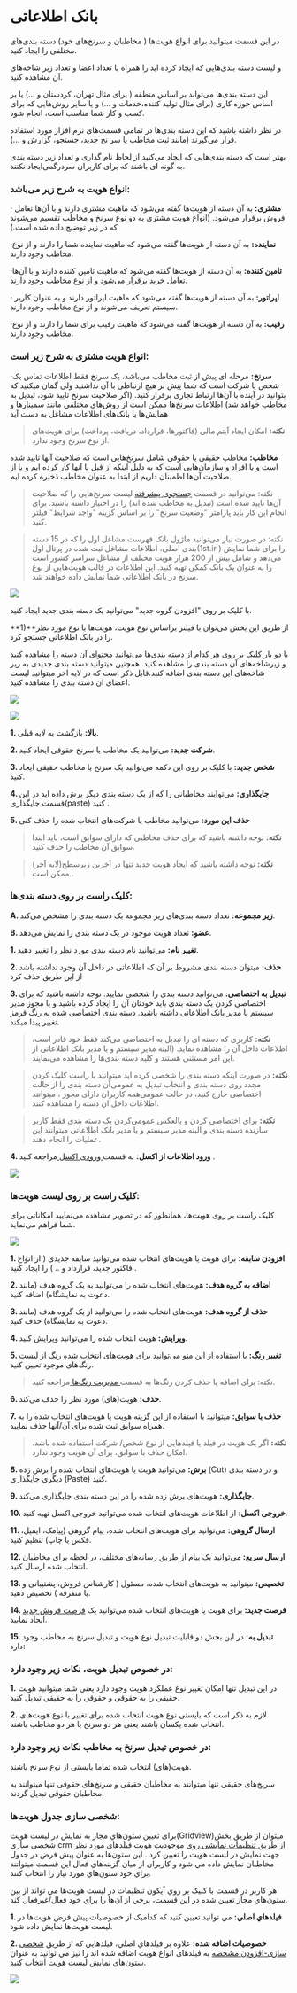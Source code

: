 # بانک اطلاعاتی

 در این قسمت میتوانید برای انواع هویت‌ها ( مخاطبان و سرنخ‌های خود) دسته بندی‌های مختلفی را ایجاد کنید.

و لیست دسته بندی‌هایی که ایجاد کرده اید را همراه با تعداد اعضا و تعداد زیر شاخه‌های آن مشاهده کنید.

این دسته بندی‌ها می‌تواند بر اساس منطقه ( برای مثال تهران، کردستان و ...) یا بر اساس حوزه کاری (برای مثال تولید کننده،خدمات و ...) و یا سایر روش‌هایی که برای کسب و کار شما مناسب است، انجام شود.

در نظر داشته باشید که این دسته بندی‌ها در تمامی ‌قسمت‌های نرم افزار مورد استفاده قرار می‌گیرند (مانند ثبت مخاطب یا سر نخ جدید، جستجو، گزارش و ...).

بهتر است که دسته بندی‌هایی که ایجاد می‌کنید از لحاظ نام گذاری و تعداد زیر دسته بندی به گونه ای باشند که برای کاربران سردرگمی‌ایجاد نکنند.

### انواع هویت به شرح زیر می‌باشد:

· **مشتری:** به آن دسته از هویت‌ها گفته می‌شود که ماهیت مشتری دارند و با آن‌ها تعامل فروش برقرار می‌شود. (انواع هویت مشتری به دو نوع سرنخ و مخاطب تقسیم می‌شوند که در زیر توضیح داده شده است.)

·**نماینده:** به آن دسته از هویت‌ها گفته می‌شود که ماهیت نماینده شما را دارند و از نوع مخاطب وجود دارند.

·**تامین کننده:** به آن دسته از هویت‌ها گفته می‌شود که ماهیت تامین کننده دارند و با آن‌ها تعامل خرید برقرار می‌شود و از نوع مخاطب وجود دارند.

· **اپراتور:** به آن دسته از هویت‌ها گفته می‌شود که ماهیت اپراتور دارند و به عنوان کاربر سیستم تعریف می‌شوند و از نوع مخاطب وجود دارند.

·**رقیب:** به آن دسته از هویت‌ها گفته می‌شود که ماهیت رقیب برای شما را دارند و از نوع مخاطب وجود دارند.

### انواع هویت مشتری به شرح زیر است:

·**سرنخ:**  مرحله ای پیش از ثبت مخاطب می‌باشد، یک سرنخ فقط اطلاعات تماس یک شخص یا شرکت است که شما پیش تر هیچ ارتباطی با آن نداشتید ولی گمان میکنید که بتوانید در آینده با آن‌ها ارتباط تجاری برقرار کنید. (اگر صلاحیت سرنخ تایید شود، تبدیل به مخاطب خواهد شد) اطلاعات سرنخ‌ها ممکن است از روش‌های مختلفی مانند سمینارها و همایش‌ها یا بانک‌های اطلاعات مشاغل به دست آید

> **نکته:** امکان ایجاد آیتم مالی (فاکتورها، قرارداد، دریافت، پرداخت) برای هویت‌های از نوع سرنخ وجود ندارد.

 **مخاطب:** مخاطب حقیقی یا حقوقی شامل سرنخ‌هایی است که صلاحیت آنها تایید شده است و یا افراد و سازمان‌هایی است که به دلیل اینکه از قبل با آنها کار کرده ایم و یا از صلاحیت آن‌ها اطمینان داریم از ابتدا به عنوان مخاطب ذخیره کرده ایم.

> نکته: می‌توانید در قسمت [جستجوی پیشرفته](https://github.com/1stco/PayamGostarDocs/blob/master/Help/Integrated-bank/Advanced-search/Advanced-search.md) لیست سرنخ‌هایی را که صلاحیت آن‌ها تایید شده است (تبدیل به مخاطب شده اند) را در اختیار داشته باشید. برای انجام این کار باید پارامتر "وضعیت سرنخ"
 را بر اساس گزینه "واجد شرایط" فیلتر کنید. 
 
> نکته: در صورت نیاز می‌توانید ماژول بانک فهرست مشاغل اول را که در 15 دسته بندی اصلی، اطلاعات مشاغل ثبت شده در پرتال اول(1st.ir ) را برای شما نمایش می‌دهد و شامل بیش از 200 هزار هویت مختلف از مشاغل سراسر کشور است را به عنوان یک بانک کمکی تهیه کنید. این اطلاعات در قالب هویت‌هایی از نوع سرنخ در بانک اطلاعاتی شما نمایش داده خواهند شد.
 
 ![](JobsForFirst.png)
 
 با کلیک بر روی "افزودن گروه جدید" می‌توانید یک دسته بندی جدید ایجاد کنید.

**1)**از طریق این بخش می‌توان  با فیلتر براساس نوع هویت، هویت‌ها با نوع مورد نظر را در بانک اطلاعاتی جستجو کرد.

 با دو بار کلیک بر روی هر کدام از دسته بندی‌ها می‌توانید محتوای آن دسته را مشاهده کنید و زیرشاخه‌های آن دسته بندی را مشاهده کنید. همچنین میتوانید دسته بندی جدیدی به زیر شاخه‌های این دسته بندی اضافه کنید.قابل ذکر است که در لایه اخر میتوانید لیست اعضای ان دسته بندی را مشاهده کنید.
 
 ![](bank1.png)
 
 ![](bank2.png)
 
**1. بالا:** بازگشت به لایه قبلی.

**2. شرکت جدید:** می‌توانید یک مخاطب یا سرنخ حقوقی ایجاد کنید.

**3. شخص  جدید:** با کلیک بر روی این دکمه می‌توانید یک سرنخ یا مخاطب حقیقی ایجاد کنید.

**4. جایگذاری:** می‌توایند مخاطبانی را که از یک دسته بندی دیگر برش داده اید در این قسمت جایگذاری(paste) کنید .

**5. حذف این مورد:** می‌توانید مخاطب یا شرکت‌های انتخاب شده را حذف کنی

> **نکته:** توجه داشته باشید که برای حذف مخاطبی که دارای سوابق است، باید ابتدا سوابق آن مخاطب را حذف کنید.

> **نکته:** توجه داشته باشید که ایجاد هویت جدید تنها در آخرین زیرسطح(لایه آخر) ممکن است .  

### کلیک راست بر روی دسته بندی‌ها:

**A. زیر مجموعه:** تعداد دسته بندی‌های زیر مجموعه بک دسته بندی را مشخص می‌کند.

**B. عضو:** تعداد هویت موجود در یک دسته بندی را نمایش می‌دهد.

**1. تغییر نام:** می‌توانید نام دسته بندی مورد نظر را تغییر دهید.

**2. حذف:**  میتوان دسته بندی مشروط بر آن که اطلاعاتی در داخل آن وجود نداشته باشد از این طریق حذف کرد

**3. تبدیل به اختصاصی:** می‌توانید دسته بندی را شخصی نمایید. توجه داشته باشید که برای اختصاصی کردن یک دسته بندی باید خودتان آن را ایجاد کرده باشید و یا مجوز مدیر سیستم یا مدیر بانک اطلاعاتی داشته باشید. دسته بندی اختصاصی شده به رنگ قرمز تغییر پیدا میکند.

> **نکته:** کاربری که دسته ای را تبدیل به اختصاصی می‌کند فقط خود قادر است، اطلاعات داخل آن را مشاهده نماید. (البته مدیر سیستم و یا مدیر بانک اطلاعاتی از این امر مستثنی هستند و کلیه دسته بندی‌ها را مشاهده می‌نمایند.

> **نکته:** در صورت اینکه دسته بندی را شخصی کرده اید میتوانید با راست کلیک کردن مجدد روی دسته بندی و انتخاب تبدیل به عمومی‌آن دسته بندی را از حالت اختصاصی خارج کنید، در حالت عمومی‌همه کاربران دارای مجوز ، میتوانند اطلاعات داخل ان دسته را مشاهده کنند.

> **نکته:** برای اختصاصی کردن و بالعکس عمومی‌کردن یک دسته بندی فقط کاربر سازنده دسته بندی و البته مدیر سیستم و یا مدیر بانک اطلاعاتی میتوانند این عملیات را انجام دهند.

**4. ورود اطلاعات از اکسل:** به قسمت[ ورودی اکسل ](https://github.com/1stco/PayamGostarDocs/blob/master/Help/Integrated-bank/Excel-input/Excel-input.md) مراجعه کنید .

![](bankk4.png)

###   کلیک راست بر روی لیست هویت‌ها:

کلیک راست بر روی هویت‌ها، همانطور که در تصویر مشاهده می‌نمایید امکاناتی برای شما فراهم می‌نماید.

![](bank5.png)

**1. افزودن سابقه:** برای هویت یا هویت‌های انتخاب شده می‌توانید سابقه جدیدی ( از انواع فاکتور جدید، قرارداد و .. ) را ایجاد کنید .

**2. اضافه به گروه هدف:**  هویت‌های انتخاب شده را می‌توانید به یک گروه هدف (مانند دعوت به نمایشگاه) اضافه کنید.

**3.  حذف از گروه هدف:**  هویت‌های انتخاب شده را می‌توانید از یک گروه هدف (مانند دعوت به نمایشگاه) حذف کنید.

**4. ویرایش:** هویت انتخاب شده را می‌توانید ویرایش کنید.

**5. تغییر رنگ:** با استفاده از این منو می‌توانید برای هویت‌های انتخاب شده رنگ از لیست رنگ‌های موجود تعیین کنید.

> نکته: برای اضافه یا حذف کردن رنگ‌ها به قسمت[ مدیریت رنگ‌ها ](https://github.com/1stco/PayamGostarDocs/blob/master/Help/Basic-Information/Color-management/Color-management.md)مراجعه کنید.


**6. حذف:** هویت(های) مورد نظر را حذف می‌کند.

**7. حذف با سوابق:** میتوانید با استفاده از این گزینه هویت یا هویت‌های انتخاب شده را به همراه سوابق ثبت شده برای آن/آنها حذف نمایید.

> **نکته:** اگر یک هویت در فیلد یا فیلد‌هایی از نوع شخص/ شرکت استفاده شده باشد، امکان حذف با سوابق، برای آن هویت وجود ندارد.


**8. برش:** می‌توانید هویت یا هویت‌های انتخاب شده را برش زده (Cut) و در دسته بندی دیگری جایگذاری (Paste) کنید.

**9. جایگذاری:** هویت‌های برش زده شده را در این دسته بندی جایگذاری می‌کند.

**10. خروجی اکسل:** از اطلاعات هویت‌های انتخاب شده می‌توانید خروجی اکسل تهیه کنید.

**11. ارسال گروهی:** می‌توانید برای هویت‌های انتخاب شده، پیام گروهی (پیامک، ایمیل، فکس یا چاپ) تنظیم کنید.

**12. ارسال سریع:** می‌توانید یک پیام از طریق رسانه‌های مختلف، در لحظه برای مخاطبان انتخاب شده ارسال کنید.

**13. تخصیص:** میتوانید به هویت‌های انتخاب شده، مسئول ( کارشناس فروش، پشتیبانی و یا متفرقه ) تخصیص دهید.

**14. فرصت جدید:** برای هویت یا هویت‌های انتخاب شده می‌توانید یک [فرصت فروش جدید ](https://github.com/1stco/PayamGostarDocs/blob/master/Help/Integrated-bank/Database/Records/New-opportunity/New-opportunity.md)ایجاد نمایید.

**15. تبدیل به:** در این بخش دو قابلیت تبدیل نوع هویت و تبدیل سرنخ به مخاطب وجود دارد:

### در خصوص تبدیل هویت، نکات زیر وجود دارد:

**1.**  در این تبدیل تنها امکان تغییر نوع عملکرد هویت وجود دارد یعنی شما میتوانید هویت حقیقی را به حقوقی و حقوقی را به حقیقی تبدیل کنید.

**2.** لازم به ذکر است که بایستی نوع هویت انتخاب شده برای تغییر با نوع هویت‌های انتخاب شده یکسان باشند یعنی هر دو سرنخ یا هر دو مخاطب باشند.

### در خصوص تبدیل سرنخ به مخاطب نکات زیر وجود دارد:

هویت(‌های) انتخاب شده تماما بایستی از نوع سرنخ باشند.

سرنخ‌های حقیقی تنها میتوانند به مخاطبان حقیقی و سرنخ‌های حقوقی تنها میتوانند به مخاطبان حقوقی تبدیل گردند.

### شخصی سازی جدول هویت‌ها:

برای تعیین ستون‌هاي مجاز به نمايش در لیست هویت(Gridview)میتوان از طریق بخش شخصی سازی crm از طریق[ تنظیمات نمایشی ](https://github.com/1stco/PayamGostarDocs/blob/master/Help/Settings/Personalization-crm/Overview/General-information/Shared-information-of-system%20items/Shared-information-of-system%20items.md)روی موجودیت هویت فیلد‌های مورد نظر جهت نمایش در لیست هویت را تعیین کرد . اين ستون‌ها به عنوان پیش فرض در جدول مخاطبان نمايش داده مي شود و کاربران از ميان گزينه‌هاي فعال اين قسمت میتوانند براي خود ستون‌هاي مورد نياز را انتخاب کنند.

هر کاربر در قسمت  با کليک بر روي آيکون تنظيمات در لیست هویت‌ها مي تواند از بين ستون‌هاي مجاز تعيين شده در اين قسمت، برخي از آن‌ها را براي خود فعال/غيرفعال کند.

**1. فيلدهاي اصلي:** مي توانيد تعيين کنيد که کداميک از خصوصيات پيش فرض هویت‌ها در ليست هویت‌ها نمايش داده شود.

**2. خصوصيات اضافه شده:** علاوه بر فيلدهاي اصلي، فيلدهايي که از طريق [شخصی سازی-افزودن مشخصه](https://github.com/1stco/PayamGostarDocs/blob/master/Help/Settings/Personalization-crm/Overview/General-information/Add-features/Add-features.md) به  فیلد‌های انواع هویت اضافه شده اند را نيز مي توانيد به عنوان ستون‌هاي نمايش لیست هویت انتخاب کنيد.


![](bank6.png)